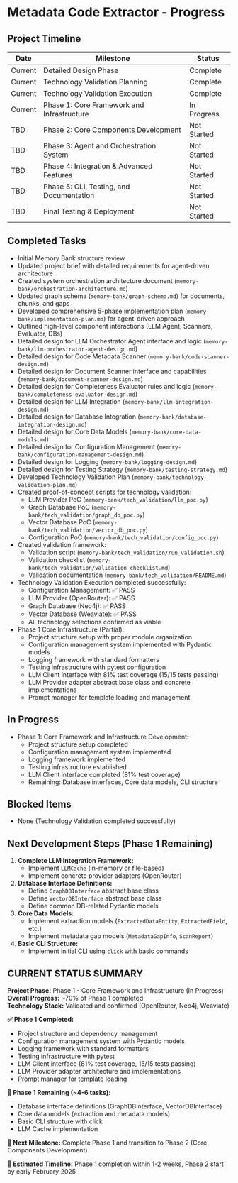 # Metadata Code Extractor - Progress

## Project Timeline
| Date    | Milestone                                          | Status      |
|---------|----------------------------------------------------|-------------|
| Current | Detailed Design Phase                              | Complete    |
| Current | Technology Validation Planning                     | Complete    |
| Current | Technology Validation Execution                    | Complete    |
| Current | Phase 1: Core Framework and Infrastructure         | In Progress |
| TBD     | Phase 2: Core Components Development               | Not Started |
| TBD     | Phase 3: Agent and Orchestration System            | Not Started |
| TBD     | Phase 4: Integration & Advanced Features           | Not Started |
| TBD     | Phase 5: CLI, Testing, and Documentation           | Not Started |
| TBD     | Final Testing & Deployment                         | Not Started |

## Completed Tasks
- Initial Memory Bank structure review
- Updated project brief with detailed requirements for agent-driven architecture
- Created system orchestration architecture document (`memory-bank/orchestration-architecture.md`)
- Updated graph schema (`memory-bank/graph-schema.md`) for documents, chunks, and gaps
- Developed comprehensive 5-phase implementation plan (`memory-bank/implementation-plan.md`) for agent-driven approach
- Outlined high-level component interactions (LLM Agent, Scanners, Evaluator, DBs)
- Detailed design for LLM Orchestrator Agent interface and logic (`memory-bank/llm-orchestrator-agent-design.md`)
- Detailed design for Code Metadata Scanner (`memory-bank/code-scanner-design.md`)
- Detailed design for Document Scanner interface and capabilities (`memory-bank/document-scanner-design.md`)
- Detailed design for Completeness Evaluator rules and logic (`memory-bank/completeness-evaluator-design.md`)
- Detailed design for LLM Integration (`memory-bank/llm-integration-design.md`)
- Detailed design for Database Integration (`memory-bank/database-integration-design.md`)
- Detailed design for Core Data Models (`memory-bank/core-data-models.md`)
- Detailed design for Configuration Management (`memory-bank/configuration-management-design.md`)
- Detailed design for Logging (`memory-bank/logging-design.md`)
- Detailed design for Testing Strategy (`memory-bank/testing-strategy.md`)
- Developed Technology Validation Plan (`memory-bank/technology-validation-plan.md`)
- Created proof-of-concept scripts for technology validation:
  - LLM Provider PoC (`memory-bank/tech_validation/llm_poc.py`)
  - Graph Database PoC (`memory-bank/tech_validation/graph_db_poc.py`)
  - Vector Database PoC (`memory-bank/tech_validation/vector_db_poc.py`)
  - Configuration PoC (`memory-bank/tech_validation/config_poc.py`)
- Created validation framework:
  - Validation script (`memory-bank/tech_validation/run_validation.sh`)
  - Validation checklist (`memory-bank/tech_validation/validation_checklist.md`)
  - Validation documentation (`memory-bank/tech_validation/README.md`)
- Technology Validation Execution completed successfully:
  - Configuration Management: ✅ PASS
  - LLM Provider (OpenRouter): ✅ PASS 
  - Graph Database (Neo4j): ✅ PASS
  - Vector Database (Weaviate): ✅ PASS
  - All technology selections confirmed as viable
- Phase 1 Core Infrastructure (Partial):
  - Project structure setup with proper module organization
  - Configuration management system implemented with Pydantic models
  - Logging framework with standard formatters
  - Testing infrastructure with pytest configuration
  - LLM Client interface with 81% test coverage (15/15 tests passing)
  - LLM Provider adapter abstract base class and concrete implementations
  - Prompt manager for template loading and management

## In Progress
- Phase 1: Core Framework and Infrastructure Development:
    - Project structure setup completed
    - Configuration management system implemented
    - Logging framework implemented  
    - Testing infrastructure established
    - LLM Client interface completed (81% test coverage)
    - Remaining: Database interfaces, Core data models, CLI structure

## Blocked Items
- None (Technology Validation completed successfully)

## Next Development Steps (Phase 1 Remaining)
1.  **Complete LLM Integration Framework:**
    *   Implement `LLMCache` (in-memory or file-based)
    *   Implement concrete provider adapters (OpenRouter)
2.  **Database Interface Definitions:**
    *   Define `GraphDBInterface` abstract base class
    *   Define `VectorDBInterface` abstract base class  
    *   Define common DB-related Pydantic models
3.  **Core Data Models:**
    *   Implement extraction models (`ExtractedDataEntity`, `ExtractedField`, etc.)
    *   Implement metadata gap models (`MetadataGapInfo`, `ScanReport`)
4.  **Basic CLI Structure:**
    *   Implement initial CLI using `click` with basic commands 

## CURRENT STATUS SUMMARY

**Project Phase:** Phase 1 - Core Framework and Infrastructure (In Progress)  
**Overall Progress:** ~70% of Phase 1 completed  
**Technology Stack:** Validated and confirmed (OpenRouter, Neo4j, Weaviate)

**✅ Phase 1 Completed:**
- Project structure and dependency management
- Configuration management system with Pydantic models
- Logging framework with standard formatters  
- Testing infrastructure with pytest
- LLM Client interface (81% test coverage, 15/15 tests passing)
- LLM Provider adapter architecture and implementations
- Prompt manager for template loading

**🔄 Phase 1 Remaining (~4-6 tasks):**
- Database interface definitions (GraphDBInterface, VectorDBInterface)
- Core data models (extraction and metadata models)
- Basic CLI structure with click
- LLM Cache implementation

**🎯 Next Milestone:** Complete Phase 1 and transition to Phase 2 (Core Components Development)

**📅 Estimated Timeline:** Phase 1 completion within 1-2 weeks, Phase 2 start by early February 2025 